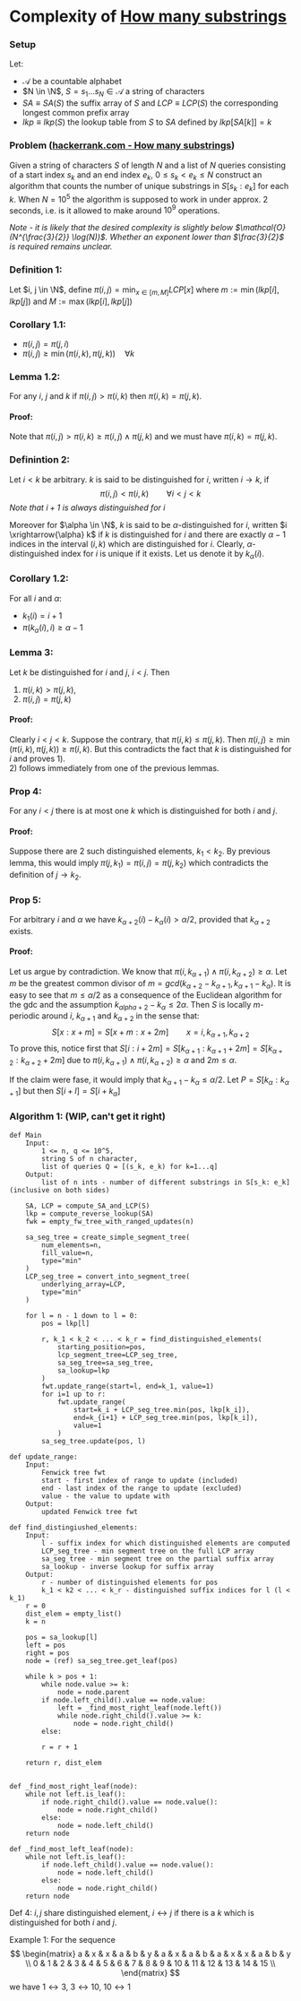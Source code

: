 # Complexity of [How many substrings](https://www.hackerrank.com/challenges/how-many-substrings/problem)


### Setup
Let:
* $\mathcal{A}$ be a countable alphabet
* $N \in \N$, $S = s_1 \ldots s_N \in \mathcal{A}$ a string of characters
* $SA \equiv SA(S)$ the suffix array of $S$ and $LCP \equiv LCP(S)$ the corresponding longest common prefix array
* $lkp \equiv lkp(S)$ the lookup table from $S$ to $SA$ defined by $lkp[SA[k]] = k$

### Problem ([hackerrank.com - How many substrings](https://www.hackerrank.com/challenges/how-many-substrings/problem))
Given a string of characters $S$ of length $N$ and a list of $N$ queries consisting of a start index $s_k$ and an end index $e_k$, $0 \leq s_k < e_k \leq N$
construct an algorithm that counts the number of unique substrings in $S[s_k: e_k]$ for each $k$.
When $N = 10^5$ the algorithm is supposed to work in under approx. 2 seconds, i.e. is it allowed to make around $10^9$ operations.

_Note - it is likely that the desired complexity is slightly below $\mathcal{O}(N^{\frac{3}{2}} \log(N))$.
Whether an exponent lower than $\frac{3}{2}$ is required remains unclear._

### Definition 1:
Let $i, j \in \N$, define
$\pi(i, j) = \min_{x \in [m, M]}LCP[x]$ where $m := \min(lkp[i], lkp[j])$ and $M := \max(lkp[i], lkp[j])$

### Corollary 1.1:
* $\pi(i, j) = \pi(j, i)$
* $\pi(i,j) \geq \min(\pi(i, k), \pi(j, k)) \quad \forall k$

### Lemma 1.2:
For any $i$, $j$ and $k$ if $\pi(i, j) > \pi(i, k)$ then $\pi(i, k) = \pi(j, k)$.

#### Proof:
Note that $\pi(i, j) > \pi(i, k) \geq \pi(i, j) \wedge \pi(j, k)$ and we must have $\pi(i, k) = \pi(j, k)$.

### Definintion 2:
Let $i < k$ be arbitrary. $k$ is said to be distinguished for $i$, written $i \rightarrow k$, if
$$\pi(i, j) < \pi(i, k) \qquad \forall i < j < k$$
*Note that $i+1$ is always distinguished for $i$*

Moreover for $\alpha \in \N$, $k$ is said to be $\alpha$-distinguished for $i$, written $i \xrightarrow{\alpha} k$  if $k$ is distinguished for $i$ and there are exactly $\alpha - 1$ indices in the interval $(i, k)$ which are distinguished for $i$.
Clearly, $\alpha$-distinguished index for $i$ is unique if it exists. Let us denote it by $k_\alpha(i)$.

### Corollary 1.2:
For all $i$ and $\alpha$:
* $k_1(i) = i + 1$
* $\pi(k_\alpha(i), i) \geq \alpha - 1$

### Lemma 3:
Let $k$ be distinguished for $i$ and $j$, $i < j$. Then
1) $\pi(i, k) > \pi(j, k)$,
2) $\pi(i, j) = \pi(j, k)$

#### Proof:
Clearly $i < j < k$. Suppose the contrary, that $\pi(i,k) \leq \pi(j,k)$. Then $\pi(i,j) \geq \min(\pi(i, k), \pi(j, k)) \geq \pi(i, k)$. But this contradicts the fact that $k$ is distinguished for $i$ and proves 1).\
2) follows immediately from one of the previous lemmas.

### Prop 4:
For any $i < j$ there is at most one $k$ which is distinguished for both $i$ and $j$.
#### Proof:
Suppose there are 2 such distinguished elements, $k_1 < k_2$.
By previous lemma, this would imply $\pi(j, k_1) = \pi(i, j) = \pi(j, k_2)$ which contradicts the definition of $j \to k_2$.

### Prop 5:
For arbitrary $i$ and $\alpha$ we have $k_{\alpha + 2} (i) - k_{\alpha} (i) > \alpha / 2$, provided that $k_{\alpha +2}$ exists.

#### Proof:
Let us argue by contradiction.
We know that $\pi(i, k_{\alpha + 1}) \wedge \pi(i, k_{\alpha + 2}) \geq \alpha$.
Let $m$ be the greatest common divisor of $m = gcd(k_{\alpha + 2} - k_{\alpha + 1}, k_{\alpha + 1} - k_{\alpha})$. It is easy to see that $m \leq \alpha/2$ as a consequence of the Euclidean algorithm for the gdc and the assumption $k_{alpha+2} - k_{\alpha} \leq 2\alpha$.
Then $S$ is locally $m$-periodic around $i$, $k_{\alpha + 1}$ and $k_{\alpha + 2}$ in the sense that:
$$S[x: x + m] = S[x + m: x + 2m] \qquad x = i, k_{\alpha + 1}, k_{\alpha + 2}$$
To prove this, notice first that $S[i: i+2m] = S[k_{\alpha + 1}: k_{\alpha + 1} + 2m] = S[k_{\alpha + 2}: k_{\alpha + 2} + 2m]$ due to $\pi(i, k_{\alpha + 1}) \wedge \pi(i, k_{\alpha + 2}) \geq \alpha$ and $2m \leq \alpha$.

If the claim were fase, it would imply that $k_{\alpha +1} - k_{\alpha} \leq \alpha / 2$. Let $P = S[k_{\alpha}: k_{\alpha + 1}]$ but then $S[i + l] = S[i + k_{\alpha}]$

### Algorithm 1: (WIP, can't get it right)
    def Main
        Input:
            1 <= n, q <= 10^5,
            string S of n character,
            list of queries Q = [(s_k, e_k) for k=1...q]
        Output:
            list of n ints - number of different substrings in S[s_k: e_k] (inclusive on both sides)

        SA, LCP = compute_SA_and_LCP(S)
        lkp = compute_reverse_lookup(SA)
        fwk = empty_fw_tree_with_ranged_updates(n)

        sa_seg_tree = create_simple_segment_tree(
            num_elements=n,
            fill_value=n,
            type="min"
        )
        LCP_seg_tree = convert_into_segment_tree(
            underlying_array=LCP,
            type="min"
        )

        for l = n - 1 down to l = 0:
            pos = lkp[l]

            r, k_1 < k_2 < ... < k_r = find_distinguished_elements(
                starting_position=pos,
                lcp_segment_tree=LCP_seg_tree,
                sa_seg_tree=sa_seg_tree,
                sa_lookup=lkp
            )
            fwt.update_range(start=l, end=k_1, value=1)
            for i=1 up to r:
                fwt.update_range(
                    start=k_i + LCP_seg_tree.min(pos, lkp[k_i]),
                    end=k_{i+1} + LCP_seg_tree.min(pos, lkp[k_i]),
                    value=1
                )
            sa_seg_tree.update(pos, l)

    def update_range:
        Input:
            Fenwick tree fwt
            start - first index of range to update (included)
            end - last index of the range to update (excluded)
            value - the value to update with
        Output:
            updated Fenwick tree fwt

    def find_distingiushed_elements:
        Input:
            l - suffix index for which distinguished elements are computed
            LCP_seg_tree - min segment tree on the full LCP array
            sa_seg_tree - min segment tree on the partial suffix array
            sa_lookup - inverse lookup for suffix array
        Output:
            r - number of distinguished elements for pos
            k_1 < k2 < ... < k_r - distinguished suffix indices for l (l < k_1)
        r = 0
        dist_elem = empty_list()
        k = n

        pos = sa_lookup[l]
        left = pos
        right = pos
        node = (ref) sa_seg_tree.get_leaf(pos)

        while k > pos + 1:
            while node.value >= k:
                node = node.parent
            if node.left_child().value == node.value:
                left = _find_most_right_leaf(node.left())
                while node.right_child().value >= k:
                    node = node.right_child()
            else:

            r = r + 1

        return r, dist_elem


    def _find_most_right_leaf(node):
        while not left.is_leaf():
            if node.right_child().value == node.value():
                node = node.right_child()
            else:
                node = node.left_child()
        return node

    def _find_most_left_leaf(node):
        while not left.is_leaf():
            if node.left_child().value == node.value():
                node = node.left_child()
            else:
                node = node.right_child()
        return node




Def 4:
$i, j$ share distinguished element, $i \leftrightarrow j$ if there is a $k$ which is distinguished for both $i$ and $j$.

Example 1: For the sequence
$$
\begin{matrix}
    a & x & x & a & b & y & a & x & a & b & a & x & x & a & b & y \\
    0 & 1 & 2 & 3 & 4 & 5 & 6 & 7 & 8 & 9 & 10 & 11 & 12 & 13 & 14 & 15 \\
\end{matrix}
$$
we have $1 \leftrightarrow 3$, $3 \leftrightarrow 10$, $10 \leftrightarrow 1$
